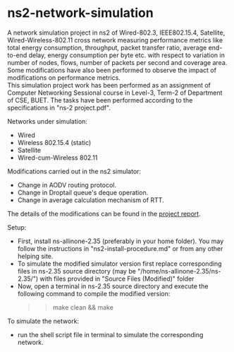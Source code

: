 # ns2-network-simulation  
  
A network simulation project in ns2 of Wired-802.3, IEEE802.15.4, Satellite, Wired-Wireless-802.11 cross network measuring performance metrics like total energy consumption, throughput, packet transfer ratio, average end-to-end delay, energy consumption per byte etc. with respect to variation in number of nodes, flows, number of packets per second and coverage area.  
Some modifications have also been performed to observe the impact of modifications on performance metrics.    
This simulation project work has been performed as an assignment of Computer Networking Sessional course in Level-3, Term-2 of Department of CSE, BUET. The tasks have been performed according to the specifications in "ns-2 project.pdf".    
  
  
Networks under simulation:  
- Wired  
- Wireless 802.15.4 (static)  
- Satellite  
- Wired-cum-Wireless 802.11  
  
   
Modifications carried out in the ns2 simulator:
- Change in AODV routing protocol.
- Change in Droptail queue's deque operation.
- Change in average calculation mechanism of RTT.
  
The details of the modifications can be found in the [project report](https://docs.google.com/document/d/1Ot-690dkxtCrEF8R09rs99eUwky0S6144jPTrgZadEw/).  
  
  
Setup:
- First, install ns-allinone-2.35 (preferably in your home folder). You may follow the instructions in "ns2-install-procedure.md" or from any other helping site.  
- To simulate the modified simulator version first replace corresponding files in ns-2.35 source directory (may be "/home/ns-allinone-2.35/ns-2.35/") with files provided in "Source Files (Modified)" folder
- Now, open a terminal in ns-2.35 source directory and execute the following command to compile the modified version:
    >> make clean && make
  

To simulate the network:  
- run the shell script file in terminal to simulate the corresponding network.
